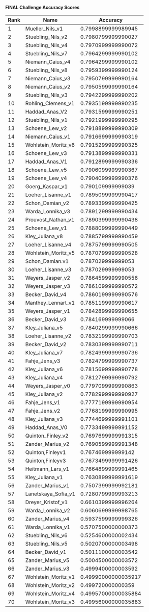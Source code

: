 **FINAL Challenge Accuracy Scores**



|Rank|Name|Accuracy|
|----|-----|---|
|1|Mueller_Nils_v1|0.7998899999989945|
|2|Stuebling_Nils_v2|0.7980799999990027|
|3|Stuebling_Nils_v4|0.7970999999990072|
|4|Stuebling_Nils_v7|0.7964299999990102|
|5|Niemann_Caius_v4|0.7964299999990102|
|6|Stuebling_Nils_v8|0.7959399999990124|
|7|Niemann_Caius_v3|0.7950799999990164|
|8|Niemann_Caius_v2|0.7950599999990164|
|9|Stuebling_Nils_v3|0.7942299999990202|
|10|Rohling_Clemens_v1|0.7935199999990235|
|11|Haddad_Anas_V2|0.7931599999990251|
|12|Stuebling_Nils_v1|0.7921999999990295|
|13|Schoene_Lew_v2|0.7918899999990309|
|14|Niemann_Caius_v1|0.7916699999990319|
|15|Wohlstein_Moritz_v6|0.7915299999990325|
|16|Schoene_Lew_v3|0.7913899999990331|
|17|Haddad_Anas_V1|0.7912899999990336|
|18|Schoene_Lew_v5|0.7906099999990367|
|19|Schoene_Lew_v4|0.7904099999990376|
|20|Goerg_Kaspar_v1|0.790109999999039|
|21|Loeher_Lisanne_v1|0.7895099999990417|
|22|Schon_Damian_v2|0.7893399999990425|
|23|Warda_Lonnika_v3|0.7891299999990434|
|24|Prouvost_Nathan_v1|0.7890399999990438|
|25|Schoene_Lew_v1|0.7888099999990449|
|26|Kley_Juliana_v8|0.7885799999990459|
|27|Loeher_Lisanne_v4|0.7875799999990505|
|28|Wohlstein_Moritz_v5|0.7870799999990528|
|29|Schon_Damian.v1|0.787029999999053|
|30|Loeher_Lisanne_v3|0.787029999999053|
|31|Weyers_Jasper_v2|0.7864599999990556|
|32|Weyers_Jasper_v3|0.7861099999990572|
|33|Becker_David_v4|0.7860199999990576|
|34|Manthey_Lennart_v1|0.7851199999990617|
|35|Weyers_Jasper_v1|0.7842899999990655|
|36|Becker_David_v3|0.784169999999066|
|37|Kley_Juliana_v5|0.7840299999990666|
|38|Loeher_Lisanne_v2|0.7832199999990703|
|39|Becker_David_v2|0.7830399999990711|
|40|Kley_Juliana_v7|0.7824999999990736|
|41|Fahje_Jens_v3|0.7824799999990737|
|42|Kley_Juliana_v6|0.7815699999990778|
|43|Kley_Juliana_v4|0.7812799999990792|
|44|Weyers_Jasper_v0|0.7797099999990863|
|45|Kley_Juliana_v2|0.7782999999990927|
|46|Fahje_Jens_v1|0.7777199999990954|
|47|Fahje_Jens_v2|0.7768199999990995|
|48|Kley_Juliana_v3|0.7744699999991101|
|49|Haddad_Anas_V0|0.7733499999991152|
|50|Quinton_Finley_v2|0.7697699999991315|
|51|Zander_Marius_v2|0.7690599999991348|
|52|Quinton,Finleyv1|0.767469999999142|
|53|Quinton,Finleyv3|0.7673499999991426|
|54|Heitmann_Lars_v1|0.7664899999991465|
|55|Kley_Juliana_v1|0.7630899999991619|
|56|Zander_Marius_v1|0.7507399999992181|
|57|Lanetskaya_Sofia_v1|0.7280799999993213|
|58|Dreyer_Kristof_v1|0.6610399999996264|
|59|Warda_Lonnika_v2|0.6060699999998765|
|60|Zander_Marius_v4|0.5937599999999326|
|61|Warda_Lonnika_v1|0.5707500000000373|
|62|Stuebling_Nils_v6|0.5254600000002434|
|63|Stuebling_Nils_v5|0.5020700000003498|
|64|Becker_David_v1|0.5011100000003542|
|65|Zander_Marius_v5|0.5004500000003572|
|66|Zander_Marius_v3|0.4999400000003592|
|67|Wohlstein_Moritz_v1|0.49990000000035917|
|68|Wohlstein_Moritz_v2|0.499720000000359|
|69|Wohlstein_Moritz_v4|0.49957000000035884|
|70|Wohlstein_Moritz_v3|0.49956000000035883|
